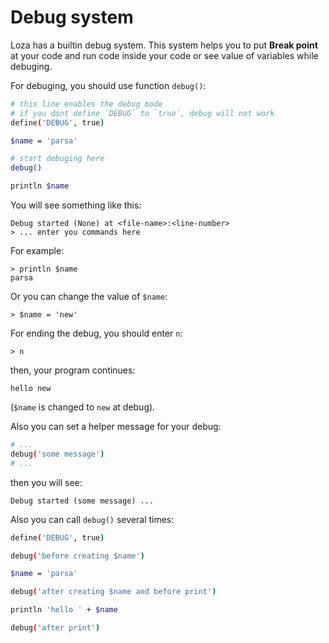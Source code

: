# Debug system
Loza has a builtin debug system. This system helps you to put **Break point** at your code
and run code inside your code or see value of variables while debuging.

For debuging, you should use function `debug()`:

```bash
# this line enables the debug mode
# if you dont define `DEBUG` to `true`, debug will not work
define('DEBUG', true)

$name = 'parsa'

# start debuging here
debug()

println $name
```

You will see something like this:

```
Debug started (None) at <file-name>:<line-number>
> ... enter you commands here
```

For example:

```
> println $name
parsa
```

Or you can change the value of `$name`:

```
> $name = 'new'
```

For ending the debug, you should enter `n`:

```
> n
```

then, your program continues:

```
hello new
```

(`$name` is changed to `new` at debug).

Also you can set a helper message for your debug:

```bash
# ...
debug('some message')
# ...
```

then you will see:

```
Debug started (some message) ...
```

Also you can call `debug()` several times:

```bash
define('DEBUG', true)

debug('before creating $name')

$name = 'parsa'

debug('after creating $name and before print')

println 'hello ' + $name

debug('after print')
```
